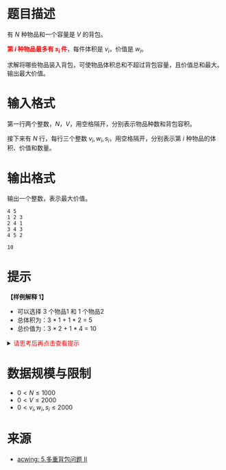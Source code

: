 # 题目描述

有 $N$ 种物品和一个容量是 $V$ 的背包。

**<font color="#FF0000">第 $i$ 种物品最多有 $s_i$ 件</font>**，每件体积是 $v_i$，价值是 $w_i$。

求解将哪些物品装入背包，可使物品体积总和不超过背包容量，且价值总和最大。  
输出最大价值。

# 输入格式

第一行两个整数，$N，V$，用空格隔开，分别表示物品种数和背包容积。

接下来有 $N$ 行，每行三个整数 $v_i, w_i, s_i$，用空格隔开，分别表示第 $i$ 种物品的体积、价值和数量。

# 输出格式

输出一个整数，表示最大价值。

```input1
4 5
1 2 3
2 4 1
3 4 3
4 5 2
```

```output1
10
```

# 提示
**【样例解释 1】**
* 可以选择 3 个物品1 和 1 个物品2
* 总体积为：3 * 1 + 1 * 2 = 5
* 总价值为：3 * 2 + 1 * 4 = 10

<details>
<summary><font color="#FF0000">请思考后再点击查看提示</font></summary>

* 本题考查多重背包的 **<font color="#FF0000">二进制优化</font>** 方法
* 假设某个物品的数量是 10，体积是 $v$，价值是 $w$
* 将 10 表示成 $10=2^0+2^1+2^2+3=1+2+4+3$
* 我们可以将这个物品拆分成 4 个物品
  * 物品 1：体积 1 * v，价值 1 * w 
  * 物品 2：体积 2 * v，价值 2 * w 
  * 物品 3：体积 4 * v，价值 4 * w 
  * 物品 4：体积 3 * v，价值 3 * w
* 不管原来的物品取了多少个，都可以有拆分成的新的 4 个物品组合而成
* 因此，可以将所有的物品都按照上述方法拆分，然后做按 01背包求解 

</details>

# 数据规模与限制
* $0 \lt N \le 1000$  
* $0 \lt V \le 2000$  
* $0 \lt v_i, w_i, s_i \le 2000$

# 来源
* [acwing: 5.多重背包问题 II](https://www.acwing.com/problem/content/5/)
